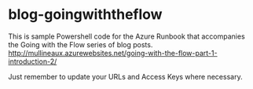 # blog-goingwiththeflow
This is sample Powershell code for the Azure Runbook that accompanies the Going with the Flow series of blog posts.
http://mullineaux.azurewebsites.net/going-with-the-flow-part-1-introduction-2/

Just remember to update your URLs and Access Keys where necessary.
